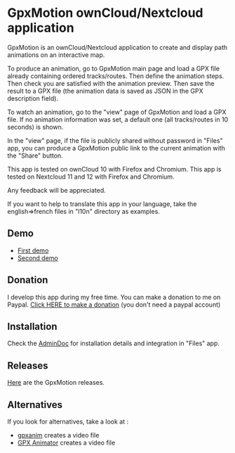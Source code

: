 # GpxMotion ownCloud/Nextcloud application

GpxMotion is an ownCloud/Nextcloud application to create and display path animations on an interactive map.

To produce an animation, go to GpxMotion main page and load a GPX file already containing ordered tracks/routes.
Then define the animation steps. Then check you are satisfied with the animation preview. Then
save the result to a GPX file (the animation data is saved as JSON in the GPX description field).

To watch an animation, go to the "view" page of GpxMotion and load a GPX file.
If no animation information was set, a default one (all tracks/routes in 10 seconds) is shown.

In the "view" page, if the file is
publicly shared without password in "Files" app, you can produce a GpxMotion public link to
the current animation with the "Share" button.

This app is tested on ownCloud 10 with Firefox and Chromium.
This app is tested on Nextcloud 11 and 12 with Firefox and Chromium.

Any feedback will be appreciated.

If you want to help to translate this app in your language, take the english=>french files in "l10n" directory as examples.

## Demo

* [First demo](https://nuage.pluton.cassio.pe/index.php/apps/gpxmotion/publicview?token=EqPISeOfUQ6hUtq)
* [Second demo](https://nuage.pluton.cassio.pe/index.php/apps/gpxmotion/publicview?token=f0Wj7VxIITbLuVG)

## Donation

I develop this app during my free time. You can make a donation to me on Paypal. [Click HERE to make a donation](https://www.paypal.com/cgi-bin/webscr?cmd=_s-xclick&hosted_button_id=66PALMY8SF5JE) (you don't need a paypal account)

## Installation

Check the [AdminDoc](https://gitlab.com/eneiluj/gpxmotion-oc/wikis/admindoc) for installation details and integration in "Files" app.

## Releases

[Here](https://gitlab.com/eneiluj/gpxmotion-oc/wikis/home#releases) are the GpxMotion releases.

## Alternatives

If you look for alternatives, take a look at :
- [gpxanim](https://github.com/rvl/gpxanim) creates a video file
- [GPX Animator](http://zdila.github.io/gpx-animator/) creates a video file
